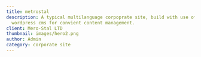 ```yaml
---
title: metrostal
description: A typical multilanguage corpoprate site, build with use of
  wordpress cms for convient content management.
client: Mero-Stal LTD
thumbnail: images/hero2.png
author: Admin
category: corporate site
---
```

